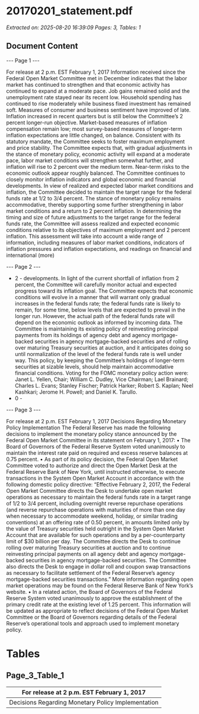 # 20170201_statement.pdf

*Extracted on: 2025-08-20 16:39:09*
*Pages: 3, Tables: 1*

## Document Content

--- Page 1 ---

For release at 2 p.m. EST February 1, 2017
Information received since the Federal Open Market Committee met in December
indicates that the labor market has continued to strengthen and that economic activity has
continued to expand at a moderate pace. Job gains remained solid and the unemployment rate
stayed near its recent low. Household spending has continued to rise moderately while business
fixed investment has remained soft. Measures of consumer and business sentiment have
improved of late. Inflation increased in recent quarters but is still below the Committee’s
2 percent longer-run objective. Market-based measures of inflation compensation remain low;
most survey-based measures of longer-term inflation expectations are little changed, on balance.
Consistent with its statutory mandate, the Committee seeks to foster maximum
employment and price stability. The Committee expects that, with gradual adjustments in the
stance of monetary policy, economic activity will expand at a moderate pace, labor market
conditions will strengthen somewhat further, and inflation will rise to 2 percent over the medium
term. Near-term risks to the economic outlook appear roughly balanced. The Committee
continues to closely monitor inflation indicators and global economic and financial
developments.
In view of realized and expected labor market conditions and inflation, the Committee
decided to maintain the target range for the federal funds rate at 1/2 to 3/4 percent. The stance of
monetary policy remains accommodative, thereby supporting some further strengthening in labor
market conditions and a return to 2 percent inflation.
In determining the timing and size of future adjustments to the target range for the federal
funds rate, the Committee will assess realized and expected economic conditions relative to its
objectives of maximum employment and 2 percent inflation. This assessment will take into
account a wide range of information, including measures of labor market conditions, indicators
of inflation pressures and inflation expectations, and readings on financial and international
(more)

--- Page 2 ---

- 2 -
developments. In light of the current shortfall of inflation from 2 percent, the Committee will
carefully monitor actual and expected progress toward its inflation goal. The Committee expects
that economic conditions will evolve in a manner that will warrant only gradual increases in the
federal funds rate; the federal funds rate is likely to remain, for some time, below levels that are
expected to prevail in the longer run. However, the actual path of the federal funds rate will
depend on the economic outlook as informed by incoming data.
The Committee is maintaining its existing policy of reinvesting principal payments from
its holdings of agency debt and agency mortgage-backed securities in agency mortgage-backed
securities and of rolling over maturing Treasury securities at auction, and it anticipates doing so
until normalization of the level of the federal funds rate is well under way. This policy, by
keeping the Committee’s holdings of longer-term securities at sizable levels, should help
maintain accommodative financial conditions.
Voting for the FOMC monetary policy action were: Janet L. Yellen, Chair; William C.
Dudley, Vice Chairman; Lael Brainard; Charles L. Evans; Stanley Fischer; Patrick Harker;
Robert S. Kaplan; Neel Kashkari; Jerome H. Powell; and Daniel K. Tarullo.
- 0 -

--- Page 3 ---

For release at 2 p.m. EST February 1, 2017
Decisions Regarding Monetary Policy Implementation
The Federal Reserve has made the following decisions to implement the monetary policy stance
announced by the Federal Open Market Committee in its statement on February 1, 2017:
• The Board of Governors of the Federal Reserve System voted unanimously to maintain
the interest rate paid on required and excess reserve balances at 0.75 percent.
• As part of its policy decision, the Federal Open Market Committee voted to authorize and
direct the Open Market Desk at the Federal Reserve Bank of New York, until instructed
otherwise, to execute transactions in the System Open Market Account in accordance
with the following domestic policy directive:
“Effective February 2, 2017, the Federal Open Market Committee directs the
Desk to undertake open market operations as necessary to maintain the federal
funds rate in a target range of 1/2 to 3/4 percent, including overnight reverse
repurchase operations (and reverse repurchase operations with maturities of more
than one day when necessary to accommodate weekend, holiday, or similar
trading conventions) at an offering rate of 0.50 percent, in amounts limited only
by the value of Treasury securities held outright in the System Open Market
Account that are available for such operations and by a per-counterparty limit of
$30 billion per day.
The Committee directs the Desk to continue rolling over maturing Treasury
securities at auction and to continue reinvesting principal payments on all agency
debt and agency mortgage-backed securities in agency mortgage-backed
securities. The Committee also directs the Desk to engage in dollar roll and
coupon swap transactions as necessary to facilitate settlement of the Federal
Reserve’s agency mortgage-backed securities transactions.”
More information regarding open market operations may be found on the Federal
Reserve Bank of New York’s website.
• In a related action, the Board of Governors of the Federal Reserve System voted
unanimously to approve the establishment of the primary credit rate at the existing level
of 1.25 percent.
This information will be updated as appropriate to reflect decisions of the Federal Open Market
Committee or the Board of Governors regarding details of the Federal Reserve’s operational
tools and approach used to implement monetary policy.

# Tables

## Page_3_Table_1


| For release at 2 p.m. EST February 1, 2017         |
|----------------------------------------------------|
| Decisions Regarding Monetary Policy Implementation |